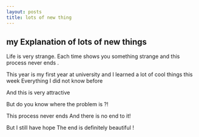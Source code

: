 ```yaml
---
layout: posts
title: lots of new thing
---
```


## my Explanation of lots of new things

Life is very strange. Each time shows you something strange and this process never ends .

This year is my first year at university and I learned a lot of cool things this week
Everything I did not know before

And this is very attractive

But do you know where the problem is ?!

This process never ends
And there is no end to it!

But I still have hope 
The end is definitely beautiful !







